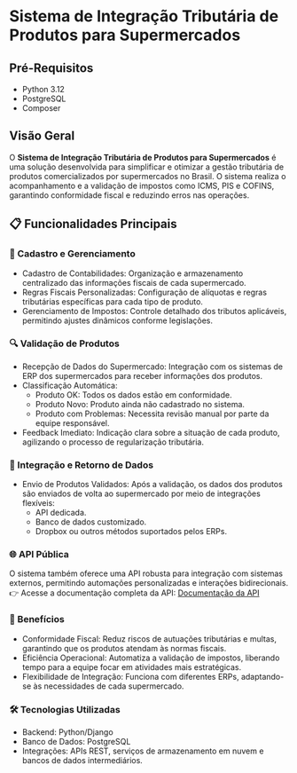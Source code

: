 
# Sistema de Integração Tributária de Produtos para Supermercados

## Pré-Requisitos

- Python 3.12
- PostgreSQL
- Composer

## Visão Geral

O **Sistema de Integração Tributária de Produtos para Supermercados** é uma solução desenvolvida para simplificar e otimizar a gestão tributária de produtos comercializados por supermercados no Brasil. O sistema realiza o acompanhamento e a validação de impostos como ICMS, PIS e COFINS, garantindo conformidade fiscal e reduzindo erros nas operações.


## 📋 Funcionalidades Principais

### 💼 Cadastro e Gerenciamento
- Cadastro de Contabilidades: Organização e armazenamento centralizado das informações fiscais de cada supermercado.
- Regras Fiscais Personalizadas: Configuração de alíquotas e regras tributárias específicas para cada tipo de produto.
- Gerenciamento de Impostos: Controle detalhado dos tributos aplicáveis, permitindo ajustes dinâmicos conforme legislações.
### 🔍 Validação de Produtos
- Recepção de Dados do Supermercado: Integração com os sistemas de ERP dos supermercados para receber informações dos produtos.
- Classificação Automática:
    - Produto OK: Todos os dados estão em conformidade.
    - Produto Novo: Produto ainda não cadastrado no sistema.
    - Produto com Problemas: Necessita revisão manual por parte da equipe responsável.
- Feedback Imediato: Indicação clara sobre a situação de cada produto, agilizando o processo de regularização tributária.
### 🔄 Integração e Retorno de Dados
- Envio de Produtos Validados: Após a validação, os dados dos produtos são enviados de volta ao supermercado por meio de integrações flexíveis:
    - API dedicada.
    - Banco de dados customizado.
    - Dropbox ou outros métodos suportados pelos ERPs.
### 🌐 API Pública
O sistema também oferece uma API robusta para integração com sistemas externos, permitindo automações personalizadas e interações bidirecionais.
👉 Acesse a documentação completa da API: [Documentação da API](https://documenter.getpostman.com/view/1113377/2sA3s4mAjX)

### 🚀 Benefícios
- Conformidade Fiscal: Reduz riscos de autuações tributárias e multas, garantindo que os produtos atendam às normas fiscais.
- Eficiência Operacional: Automatiza a validação de impostos, liberando tempo para a equipe focar em atividades mais estratégicas.
- Flexibilidade de Integração: Funciona com diferentes ERPs, adaptando-se às necessidades de cada supermercado.
### 🛠 Tecnologias Utilizadas
- Backend: Python/Django
- Banco de Dados: PostgreSQL
- Integrações: APIs REST, serviços de armazenamento em nuvem e bancos de dados intermediários.
